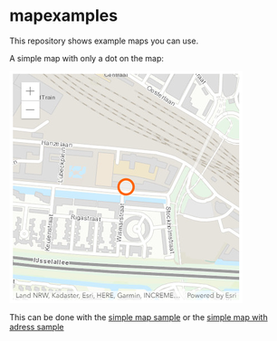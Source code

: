 # mapexamples

This repository shows example maps you can use.

A simple map with only a dot on the map:

![Simple map](images/simple_map.png)

This can be done with the 
[simple map sample](https://github.com/esrinederland/mapexamples/blob/master/simple_map.html) or the [simple map with adress sample](https://github.com/esrinederland/mapexamples/blob/master/simple_map_with_address.html)
